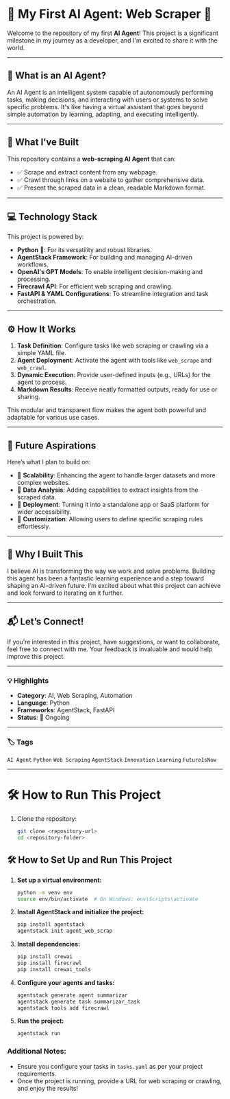 # 🚀 My First AI Agent: Web Scraper 🤖

Welcome to the repository of my first **AI Agent**! This project is a significant milestone in my journey as a developer, and I'm excited to share it with the world.

---

## 🤔 What is an AI Agent?

An AI Agent is an intelligent system capable of autonomously performing tasks, making decisions, and interacting with users or systems to solve specific problems. It's like having a virtual assistant that goes beyond simple automation by learning, adapting, and executing intelligently.

---

## 🌟 What I’ve Built

This repository contains a **web-scraping AI Agent** that can:  
- ✅ Scrape and extract content from any webpage.  
- ✅ Crawl through links on a website to gather comprehensive data.  
- ✅ Present the scraped data in a clean, readable Markdown format.  

---

## 💻 Technology Stack

This project is powered by:  
- **Python** 🐍: For its versatility and robust libraries.  
- **AgentStack Framework**: For building and managing AI-driven workflows.  
- **OpenAI's GPT Models**: To enable intelligent decision-making and processing.  
- **Firecrawl API**: For efficient web scraping and crawling.  
- **FastAPI & YAML Configurations**: To streamline integration and task orchestration.

---

## ⚙️ How It Works

1. **Task Definition**: Configure tasks like web scraping or crawling via a simple YAML file.  
2. **Agent Deployment**: Activate the agent with tools like `web_scrape` and `web_crawl`.  
3. **Dynamic Execution**: Provide user-defined inputs (e.g., URLs) for the agent to process.  
4. **Markdown Results**: Receive neatly formatted outputs, ready for use or sharing.

This modular and transparent flow makes the agent both powerful and adaptable for various use cases.

---

## 🚀 Future Aspirations

Here’s what I plan to build on:  
- 🌟 **Scalability**: Enhancing the agent to handle larger datasets and more complex websites.  
- 🌟 **Data Analysis**: Adding capabilities to extract insights from the scraped data.  
- 🌟 **Deployment**: Turning it into a standalone app or SaaS platform for wider accessibility.  
- 🌟 **Customization**: Allowing users to define specific scraping rules effortlessly.

---

## 🙌 Why I Built This

I believe AI is transforming the way we work and solve problems. Building this agent has been a fantastic learning experience and a step toward shaping an AI-driven future. I’m excited about what this project can achieve and look forward to iterating on it further.

---

## 📬 Let’s Connect!

If you’re interested in this project, have suggestions, or want to collaborate, feel free to connect with me. Your feedback is invaluable and would help improve this project.

---

### 💡 Highlights
- **Category**: AI, Web Scraping, Automation  
- **Language**: Python  
- **Frameworks**: AgentStack, FastAPI  
- **Status**: 🚧 Ongoing  

---

### 🏷️ Tags
`AI Agent` `Python` `Web Scraping` `AgentStack` `Innovation` `Learning` `FutureIsNow`

---

# 🛠️ How to Run This Project

1. Clone the repository:  
   ```bash
   git clone <repository-url>
   cd <repository-folder>


## 🛠️ How to Set Up and Run This Project

1. **Set up a virtual environment:**
    ```bash
    python -m venv env
    source env/bin/activate  # On Windows: env\Scripts\activate
    ```

2. **Install AgentStack and initialize the project:**
    ```bash
    pip install agentstack
    agentstack init agent_web_scrap
    ```

3. **Install dependencies:**
    ```bash
    pip install crewai
    pip install firecrawl
    pip install crewai_tools
    ```

4. **Configure your agents and tasks:**
    ```bash
    agentstack generate agent summarizar
    agentstack generate task summarizar_task
    agentstack tools add firecrawl
    ```

5. **Run the project:**
    ```bash
    agentstack run
    ```

### Additional Notes:
- Ensure you configure your tasks in `tasks.yaml` as per your project requirements.
- Once the project is running, provide a URL for web scraping or crawling, and enjoy the results!
